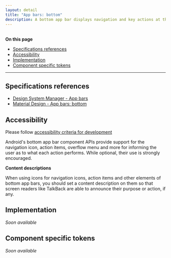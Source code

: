 ```yaml
---
layout: detail
title: "App bars: bottom"
description: A bottom app bar displays navigation and key actions at the bottom of mobile screens.
---
```


<br>**On this page**

* [Specifications references](#specifications-references)
* [Accessibility](#accessibility)
* [Implementation](#implementation)
* [Component specific tokens](#component-specific-tokens)

---

## Specifications references

- [Design System Manager - App bars](https://system.design.orange.com/0c1af118d/p/23e0e6-app-bars/b/620966)
- [Material Design - App bars: bottom](https://material.io/components/app-bars-bottom)

## Accessibility

Please follow [accessibility criteria for development](https://a11y-guidelines.orange.com/en/mobile/android/development/)

Android's bottom app bar component APIs provide support for the navigation icon,
action items, overflow menu and more for informing the user as to what each
action performs. While optional, their use is strongly encouraged.

**Content descriptions**

When using icons for navigation icons, action items and other elements of bottom
app bars, you should set a content description on them so that screen readers
like TalkBack are able to announce their purpose or action, if any.

## Implementation

_Soon available_

## Component specific tokens

_Soon available_
